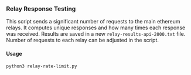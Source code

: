 ### Relay Response Testing

This script sends a significant number of requests to the main ethereum relays. It computes unique responses and how many times each response was received. Results are saved in a new `relay-results-api-2000.txt` file. Number of requests to each relay can be adjusted in the script.

#### Usage

```bash
python3 relay-rate-limit.py
```
